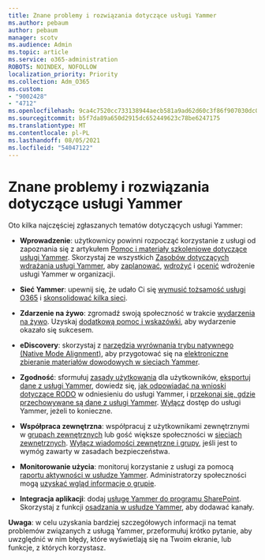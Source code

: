 ```yaml
---
title: Znane problemy i rozwiązania dotyczące usługi Yammer
ms.author: pebaum
author: pebaum
manager: scotv
ms.audience: Admin
ms.topic: article
ms.service: o365-administration
ROBOTS: NOINDEX, NOFOLLOW
localization_priority: Priority
ms.collection: Adm_O365
ms.custom:
- "9002428"
- "4712"
ms.openlocfilehash: 9ca4c7520cc733138944aecb581a9ad62d60c3f86f907030dc0a7780f30ddcc6
ms.sourcegitcommit: b5f7da89a650d2915dc652449623c78be6247175
ms.translationtype: MT
ms.contentlocale: pl-PL
ms.lasthandoff: 08/05/2021
ms.locfileid: "54047122"
---
```

# <a name="yammer-common-issues-and-resolutions"></a>Znane problemy i rozwiązania dotyczące usługi Yammer

Oto kilka najczęściej zgłaszanych tematów dotyczących usługi Yammer:

- **Wprowadzenie**: użytkownicy powinni rozpocząć korzystanie z usługi od zapoznania się z artykułem [Pomoc i materiały szkoleniowe dotyczące usługi Yammer](https://support.office.com/yammer). Skorzystaj ze wszystkich [Zasobów dotyczących wdrażania usługi Yammer](https://aka.ms/yamresources), aby [zaplanować](https://aka.ms/YamSuccessGuide), [wdrożyć](https://aka.ms/YamLaunchPlaybook) i [ocenić](https://aka.ms/YamMeasureSuccesGuide) wdrożenie usługi Yammer w organizacji. 

- **Sieć Yammer**: upewnij się, że udało Ci się [wymusić tożsamość usługi O365](https://docs.microsoft.com/yammer/configure-your-yammer-network/enforce-office-365-identity) i [skonsolidować kilka sieci](https://docs.microsoft.com/yammer/configure-your-yammer-network/consolidate-multiple-yammer-networks). 

- **Zdarzenie na żywo**: zgromadź swoją społeczność w trakcie [wydarzenia na żywo](https://docs.microsoft.com/yammer/manage-yammer-groups/yammer-live-events). Uzyskaj [dodatkową pomoc i wskazówki](https://resources.techcommunity.microsoft.com/live-events/assistance/), aby wydarzenie okazało się sukcesem. 

- **eDiscovery**: skorzystaj z [narzędzia wyrównania trybu natywnego (Native Mode Alignment)](https://docs.microsoft.com/yammer/configure-your-yammer-network/overview-native-mode), aby przygotować się na [elektroniczne zbieranie materiałów dowodowych w sieciach Yammer](https://docs.microsoft.com/yammer/manage-security-and-compliance/overview-of-ediscovery). 

- **Zgodność**: sformułuj [zasady użytkowania](https://docs.microsoft.com/yammer/manage-security-and-compliance/set-up-a-usage-policy) dla użytkowników, [eksportuj dane z usługi Yammer](https://docs.microsoft.com/yammer/manage-security-and-compliance/export-yammer-enterprise-data), dowiedz się, [jak odpowiadać na wnioski dotyczące RODO](https://docs.microsoft.com/yammer/manage-security-and-compliance/gdpr-requests-in-yammer-enterprise) w odniesieniu do usługi Yammer, i [przekonaj się, gdzie przechowywane są dane z usługi Yammer](https://docs.microsoft.com/yammer/manage-security-and-compliance/data-residency). [Wyłącz](https://docs.microsoft.com/yammer/manage-yammer-users/turn-off-user-access) dostęp do usługi Yammer, jeżeli to konieczne.

- **Współpraca zewnętrzna**: współpracuj z użytkownikami zewnętrznymi w [grupach zewnętrznych](https://docs.microsoft.com/yammer/work-with-external-users/create-and-manage-external-groups) lub gość większe społeczności w [sieciach zewnętrznych](https://docs.microsoft.com/yammer/work-with-external-users/create-and-manage-an-external-network). [Wyłącz wiadomości zewnętrzne i grupy](https://docs.microsoft.com/yammer/work-with-external-users/disable-external-messaging), jeśli jest to wymóg zawarty w zasadach bezpieczeństwa.

- **Monitorowanie użycia**: monitoruj korzystanie z usługi za pomocą [raportu aktywności w usłudze Yammer](https://docs.microsoft.com/microsoft-365/admin/activity-reports/yammer-activity-report). Administratorzy społeczności mogą [uzyskać wgląd informacje o grupie](https://support.office.com/article/view-group-insights-in-yammer-73f9fa6d-d442-4f25-9194-d5317c9328ab).

- **Integracja aplikacji**: dodaj [usługę Yammer do programu SharePoint](https://docs.microsoft.com/yammer/integrate-yammer-with-other-apps/embed-a-feed-into-a-sharepoint-site). Skorzystaj z funkcji [osadzania w usłudze Yammer](https://developer.yammer.com/docs/embed), aby dodawać kanały. 

**Uwaga**: w celu uzyskania bardziej szczegółowych informacji na temat problemów związanych z usługą Yammer, przeformułuj krótko pytanie, aby uwzględnić w nim błędy, które wyświetlają się na Twoim ekranie, lub funkcje, z których korzystasz.
